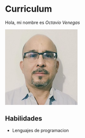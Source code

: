 # Curriculum

Hola, mi nombre es _Octavio Venegas_

![](https://raw.githubusercontent.com/octavene/HerramientasDigitales/master/FotoOctavio.jpg)


## Habilidades

- Lenguajes de programacion
